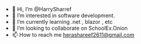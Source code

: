 - 👋 Hi, I’m @HarrySharref
- 👀 I’m interested in software development.
- 🌱 I’m currently learning .net , blazor , etc
- 💞️ I’m looking to collaborate on SchoolEx.Onion
- 📫 How to reach me herashareef2611@gmail.com

<!---
HarrySharref/HarrySharref is a ✨ special ✨ repository because its `README.md` (this file) appears on your GitHub profile.
You can click the Preview link to take a look at your changes.
--->
